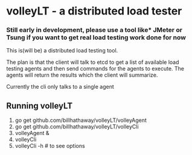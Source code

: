 volleyLT - a distributed load tester
==
### Still early in development, please use a tool like* JMeter or Tsung if you want to get real load testing work done for now

This is(will be) a distributed load testing tool.  

The plan is that the client will talk to etcd to get a list of available load testing agents and then send commands for the agents to execute.
The agents will return the results which the client will summarize.

Currently the cli only talks to a single agent 

Running volleyLT
--
1. go get github.com/billhathaway/volleyLT/volleyAgent 
2. go get github.com/billhathaway/volleyLT/volleyCli
3. volleyAgent &
4. volleyCli
5. volleyCli -h  # to see options

